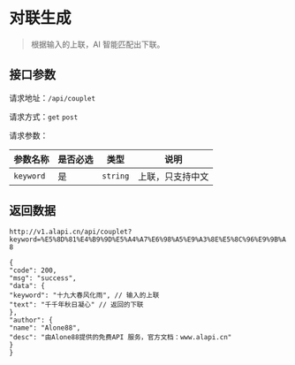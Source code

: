 # 对联生成

> 根据输入的上联，AI 智能匹配出下联。

## 接口参数

请求地址：`/api/couplet	`

请求方式：`get` `post`

请求参数：

| 参数名称 |   是否必选   |  类型    |  说明    |
| -------- | ---- | ---- | ---- |
|    `keyword`      |  是    |   `string`   |   上联，只支持中文   |

## 返回数据
`http://v1.alapi.cn/api/couplet?keyword=%E5%8D%81%E4%B9%9D%E5%A4%A7%E6%98%A5%E9%A3%8E%E5%8C%96%E9%9B%A8`

```json5
{
"code": 200,
"msg": "success",
"data": {
"keyword": "十九大春风化雨", // 输入的上联
"text": "千千年秋日凝心" // 返回的下联
},
"author": {
"name": "Alone88",
"desc": "由Alone88提供的免费API 服务，官方文档：www.alapi.cn"
}
}
```

